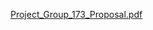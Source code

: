 [Project_Group_173_Proposal.pdf](https://github.com/user-attachments/files/18324736/Project_Group_173_Proposal.pdf)
